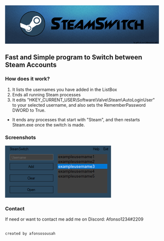![](https://github.com/afonsosousah/steamswitch/blob/master/GitHub_banner.png)
## Fast and Simple program to Switch between Steam Accounts

### How does it work?
1. It lists the usernames you have added in the ListBox
2. Ends all running Steam processes
3. It edits "HKEY_CURRENT_USER\Software\Valve\Steam\AutoLoginUser" to your selected username, and also sets the RememberPassword DWORD to True.

- It ends any processes that start with "Steam", and then restarts Steam.exe once the switch is made.

### Screenshots
![](https://github.com/afonsosousah/steamswitch/blob/master/Screenshot_1.png)

### Contact
If need or want to contact me add me on Discord: Afonso1234#2209


                                                                                                                  created by afonsosousah

